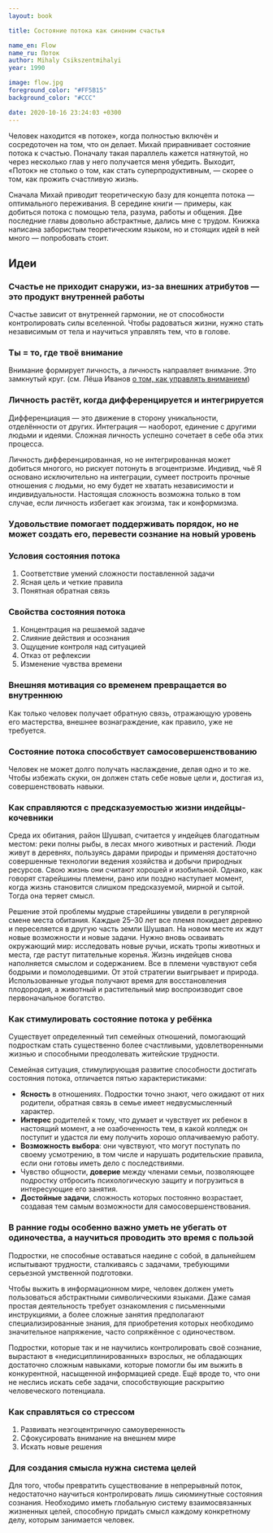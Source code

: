 ```yaml
---
layout: book

title: Состояние потока как синоним счастья

name_en: Flow
name_ru: Поток
author: Mihaly Csikszentmihalyi
year: 1990

image: flow.jpg
foreground_color: "#FF5B15"
background_color: "#CCC"

date: 2020-10-16 23:24:03 +0300
---
```

Человек находится «в потоке», когда полностью включён и сосредоточен на том, что он делает. Михай приравнивает состояние потока к счастью. Поначалу такая параллель кажется натянутой, но через несколько глав у него получается меня убедить. Выходит, «Поток» не столько о том, как стать суперпродуктивным, — скорее о том, как прожить счастливую жизнь.

Сначала Михай приводит теоретическую базу для концепта потока — оптимального переживания. В середине книги — примеры, как добиться потока с помощью тела, разума, работы и общения. Две последние главы довольно абстрактные, дались мне с трудом. Книжка написана забористым теоретическим языком, но и стоящих идей в ней много — попробовать стоит. 

## Идеи

### Счастье не приходит снаружи, из-за внешних атрибутов — это продукт внутренней работы

Счастье зависит от внутренней гармонии, не от способности контролировать силы вселенной. Чтобы радоваться жизни, нужно стать независимым от тела и научиться управлять тем, что в голове.

### Ты = то, где твоё внимание

Внимание формирует личность, а личность направляет внимание. Это замкнутый круг. (см. Лёша Иванов [о том, как управлять вниманием](https://t.me/ponchiknews/748))

### Личность растёт, когда дифференцируется и интегрируется

Дифференциация — это движение в сторону уникальности, отделённости от других. Интеграция — наоборот, единение с другими людьми и идеями. Сложная личность успешно сочетает в себе оба этих процесса.

Личность дифференцированная, но не интегрированная может добиться многого, но рискует потонуть в эгоцентризме. Индивид, чьё Я основано исключительно на интеграции, сумеет построить прочные отношения с людьми, но ему будет не хватать независимости и индивидуальности. Настоящая сложность возможна только в том случае, если личность избегает как эгоизма, так и конформизма.

### Удовольствие помогает поддерживать порядок, но не может создать его, перевести сознание на новый уровень

### Условия состояния потока

1. Соответствие умений сложности поставленной задачи
2. Ясная цель и четкие правила
3. Понятная обратная связь

### Свойства состояния потока

1. Концентрация на решаемой задаче
2. Слияние действия и осознания
3. Ощущение контроля над ситуацией
4. Отказ от рефлексии
5. Изменение чувства времени

### Внешняя мотивация со временем превращается во внутреннюю

Как только человек получает обратную связь, отражающую уровень его мастерства, внешнее вознаграждение, как правило, уже не требуется.

### Состояние потока способствует самосовершенствованию

Человек не может долго получать наслаждение, делая одно и то же. Чтобы избежать скуки, он должен стать себе новые цели и, достигая из, совершенствовать навыки.

### Как справляются с предсказуемостью жизни индейцы-кочевники

Среда их обитания, район Шушвап, считается у индейцев благодатным местом: реки полны рыбы, в лесах много животных и растений. Люди живут в деревнях, пользуясь дарами природы и применяя достаточно совершенные технологии ведения хозяйства и добычи природных ресурсов. Свою жизнь они считают хорошей и изобильной. Однако, как говорят старейшины племени, рано или поздно наступает момент, когда жизнь становится слишком предсказуемой, мирной и сытой. Тогда она теряет смысл.

Решение этой проблемы мудрые старейшины увидели в регулярной смене места обитания. Каждые 25–30 лет все племя покидает деревню и переселяется в другую часть земли Шушвап. На новом месте их ждут новые возможности и новые задачи. Нужно вновь осваивать окружающий мир: исследовать новые ручьи, искать тропы животных и места, где растут питательные коренья. Жизнь индейцев снова наполняется смыслом и содержанием. Все в племени чувствуют себя бодрыми и помолодевшими. От этой стратегии выигрывает и природа. Использованные угодья получают время для восстановления плодородия, а животный и растительный мир воспроизводит свое первоначальное богатство.

### Как стимулировать состояние потока у ребёнка

Существует определенный тип семейных отношений, помогающий подросткам стать существенно более счастливыми, удовлетворенными жизнью и способными преодолевать житейские трудности.

Семейная ситуация, стимулирующая развитие способности достигать состояния потока, отличается пятью характеристиками:

- **Ясность** в отношениях. Подростки точно знают, чего ожидают от них родители, обратная связь в семье имеет недвусмысленный характер.
- **Интерес** родителей к тому, что думает и чувствует их ребенок в настоящий момент, а не озабоченность тем, в какой колледж он поступит и удастся ли ему получить хорошо оплачиваемую работу.
- **Возможность выбора**: они чувствуют, что могут поступать по своему усмотрению, в том числе и нарушать родительские правила, если они готовы иметь дело с последствиями.
- Чувство общности, **доверие** между членами семьи, позволяющее подростку отбросить психологическую защиту и погрузиться в интересующие его занятия.
- **Достойные задачи**, сложность которых постоянно возрастает, создавая тем самым возможности для самосовершенствования.

### В ранние годы особенно важно уметь не убегать от одиночества, а научиться проводить это время с пользой

Подростки, не способные оставаться наедине с собой, в дальнейшем испытывают трудности, сталкиваясь с задачами, требующими серьезной умственной подготовки.

Чтобы выжить в информационном мире, человек должен уметь пользоваться абстрактными символическими языками. Даже самая простая деятельность требует ознакомления с письменными инструкциями, а более сложные занятия предполагают специализированные знания, для приобретения которых необходимо значительное напряжение, часто сопряжённое с одиночеством.

Подростки, которые так и не научились контролировать своё сознание, вырастают в «недисциплинированных» взрослых, не обладающих достаточно сложным навыками, которые помогли бы им выжить в конкурентной, насыщенной информацией среде. Ещё вроде то, что они не неслись искать себе задачи, способствующие раскрытию человеческого потенциала.

### Как справляться со стрессом

1. Развивать неэгоцентричную самоуверенность
2. Сфокусировать внимание на внешнем мире
3. Искать новые решения

### Для создания смысла нужна система целей

Для того, чтобы превратить существование в непрерывный поток, недостаточно научиться контролировать лишь сиюминутные состояния сознания. Необходимо иметь глобальную систему взаимосвязанных жизненных целей, способную придать смысл каждому конкретному делу, которым занимается человек.
